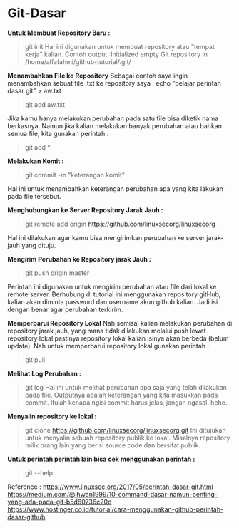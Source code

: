 <h1> Git-Dasar </h1>

**Untuk Membuat Repository Baru :**
> git init
Hal ini digunakan untuk membuat repository atau "tempat kerja" kalian.
Contoh output :Initialized empty Git repository in /home/alfafahmi/github-tutorial/.git/

**Menambahkan File ke Repository**
Sebagai contoh saya ingin menambahkan sebuat file .txt ke repository saya :
echo "belajar perintah dasar git" > aw.txt
> git add aw.txt

Jika kamu hanya melakukan perubahan pada satu file bisa diketik nama berkasnya.
Namun jika kalian melakukan banyak perubahan atau bahkan semua file, kita gunakan perintah :

> git add *

**Melakukan Komit :**

> git commit -m "keterangan komit"

Hal ini untuk menambahkan keterangan perubahan apa yang kita lakukan pada file tersebut.

**Menghubungkan ke Server Repository Jarak Jauh :**

> git remote add origin https://github.com/linuxsecorg/linuxsecorg

Hal ini dilakukan agar kamu bisa mengirimkan perubahan ke server jarak-jauh yang dituju.

**Mengirim Perubahan ke Repository jarak Jauh :**

> git push origin master

Perintah ini digunakan untuk mengirim perubahan atau file dari lokal ke remote server. Berhubung di tutorial ini menggunakan repository gitHub, kalian akan diminta password dan username akun github kalian. Jadi isi dengan benar agar perubahan terkirim.

**Memperbarui Repository Lokal**
Nah semisal kalian melakukan perubahan di repository jarak jauh, yang mana tidak dilakukan melalui push lewat repository lokal pastinya repository lokal kalian isinya akan berbeda (belum update). Nah untuk memperbarui repository lokal gunakan perintah :
> git pull

**Melihat Log Perubahan :**
> git log
Hal ini untuk melihat perubahan apa saja yang telah dilakukan pada file. Outputnya adalah keterangan yang kita masukkan pada commit. Itulah kenapa ngisi commit harus jelas, jangan ngasal. hehe.

**Menyalin repository ke lokal :**

> git clone  https://github.com/linuxsecorg/linuxsecorg.git
Ini ditujukan untuk menyalin sebuah repository publik ke lokal. Misalnya repository milik orang lain yang berisi source code dan bersifat publik.

**Untuk perintah perintah lain bisa cek menggunakan perintah :**

> git --help

Reference :
https://www.linuxsec.org/2017/05/perintah-dasar-git.html
https://medium.com/@ihwan1999/10-command-dasar-namun-penting-yang-ada-pada-git-b5d60736c20d
https://www.hostinger.co.id/tutorial/cara-menggunakan-github-perintah-dasar-github
